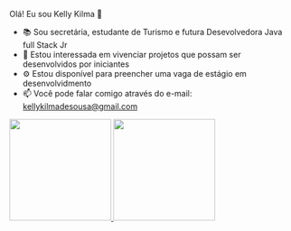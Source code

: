 Olá! Eu sou Kelly Kilma 👋

- 📚 Sou secretária, estudante de Turismo e futura Desevolvedora Java full Stack Jr
- 🚀 Estou interessada em vivenciar projetos que possam ser desenvolvidos por iniciantes
- ⚙  Estou disponível para preencher uma vaga de estágio em desenvolvidmento 
- 📫 Você pode falar comigo através do e-mail: kellykilmadesousa@gmail.com

<div>
 <a href="http:/beacons.ai/kellykilmadesousa">
 <img height="180em" src=https://github-readme-stats.vercel.app/api?username=kellykilmadesousa&show_icons=true&theme=light&include_all_commits=true&count_private=true"/>
 <img height="180em" src=https://github-readme-stats.vercel.app/api/top-langs/?username=kellykilmadesousa&layout=compact&langs_count=16&theme=light"/>
